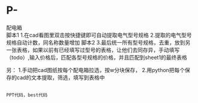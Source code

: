 # P-
配电箱  
脚本1 1.在cad看图里双击按快捷键即可自动提取电气型号规格 2.提取的电气型号规格自动计数，同名称数量增加 
脚本2 3.最后统一所有型号规格，去重，放到另一张表格，如果以前有已经填写过型号的表格，让他们去同存异，手动填写（todo）,输入价格后，匹配各型号规格的价格，并且匹配到sheet1的最终表格


另：
1.手动把cad图纸按每个配电箱拉选，按w分块保存，
2.用python把每个保存的cad的文本提取，筛选，填写到表格中






                                                                                                PPT代码，best代码
